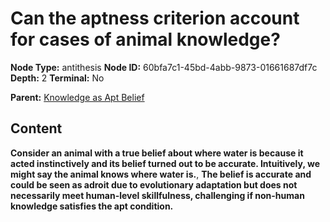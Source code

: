 # Can the aptness criterion account for cases of animal knowledge?

**Node Type:** antithesis
**Node ID:** 60bfa7c1-45bd-4abb-9873-01661687df7c
**Depth:** 2
**Terminal:** No

**Parent:** [Knowledge as Apt Belief](knowledge-as-apt-belief.md)

## Content

**Consider an animal with a true belief about where water is because it acted instinctively and its belief turned out to be accurate. Intuitively, we might say the animal knows where water is.**, **The belief is accurate and could be seen as adroit due to evolutionary adaptation but does not necessarily meet human-level skillfulness, challenging if non-human knowledge satisfies the apt condition.**
